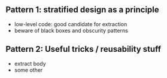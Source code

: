 ## Pattern 1: stratified design as a principle

- low-level code: good candidate for extraction
- beware of black boxes and obscurity patterns

## Pattern 2: Useful tricks / reusability stuff

- extract body
- some other
